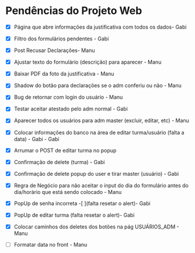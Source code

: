 # Pendências do Projeto Web

- [X]  Página que abre informações da justificativa com todos os dados- Gabi
- [X]  Filtro dos formulários pendentes - Gabi
- [X]  Post Recusar Declarações- Manu
- [X]  Ajustar texto do formulário (descrição) para aparecer - Manu
- [X]  Baixar PDF da foto da justificativa - Manu
- [X]  Shadow do botão para declarações se o adm conferiu ou não - Manu 
- [X]  Bug de retornar com login do usuário - Manu
- [X]  Testar aceitar atestado pelo adm normal - Gabi
- [X]  Aparecer todos os usuários para adm master (excluir, editar, etc) - Manu
- [X]  Colocar informações do banco na área de editar turma/usuário (falta a data) - Gabi - Gabi
- [X]  Arrumar o POST de editar turma no popup
- [X]  Confirmação de delete (turma) - Gabi 
- [X]  Confirmação de delete popup do user e tirar master (usuário) - Gabi
- [X]  Regra de Negócio para não aceitar o input do dia do formulário antes do dia/horário que está sendo colocado - Manu
- [X]  PopUp de senha incorreta -[ ](falta resetar o alert)- Gabi
- [X]  PopUp de editar turma (falta resetar o alert)- Gabi
- [X]  Colocar caminhos dos deletes dos botões na pág USUÁRIOS_ADM - Manu
- [ ]  Formatar data no front - Manu

